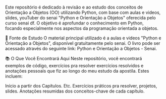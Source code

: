 
Este repositório é dedicado à revisão e ao estudo dos conceitos de Orientação a Objetos (OO) utilizando Python, com base com aulas e videos, slides, youTuber do senai "Python e Orientação a Objetos" oferecida pelo curso senai df. O objetivo é aprofundar o conhecimento em Python, focando especialmente nos aspectos da programação orientada a objetos.

📘 Fonte de Estudo
O material principal utilizado é a aulas e videos "Python e Orientação a Objetos", disponível gratuitamente pelo senai. O livro pode ser acessado através do seguinte link: Python e Orientação a Objetos - Senai.

📚 O Que Você Encontrará Aqui
Neste repositório, você encontrará exemplos de código, exercícios pra resolver exercícios resolvidos e anotações pessoais que fiz ao longo do meu estudo da apostila. Estes incluem:

Início a partir dos Capítulos. Etc.
Exercícios práticos pra resolver, projetos, slides.
Anotações resumidas dos conceitos-chave de cada capítulo.
